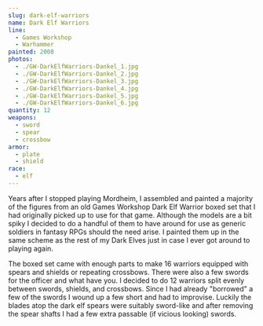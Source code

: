 ```yaml
---
slug: dark-elf-warriors
name: Dark Elf Warriors
line:
  - Games Workshop
  - Warhammer
painted: 2008
photos:
  - ./GW-DarkElfWarriors-Dankel_1.jpg
  - ./GW-DarkElfWarriors-Dankel_2.jpg
  - ./GW-DarkElfWarriors-Dankel_3.jpg
  - ./GW-DarkElfWarriors-Dankel_4.jpg
  - ./GW-DarkElfWarriors-Dankel_5.jpg
  - ./GW-DarkElfWarriors-Dankel_6.jpg
quantity: 12
weapons:
  - sword
  - spear
  - crossbow
armor:
  - plate
  - shield
race:
  - elf
---
```


Years after I stopped playing Mordheim, I assembled and painted a majority of the figures from an old Games Workshop Dark Elf Warrior boxed set that I had originally picked up to use for that game. Although the models are a bit spiky I decided to do a handful of them to have around for use as generic soldiers in fantasy RPGs should the need arise. I painted them up in the same scheme as the rest of my Dark Elves just in case I ever got around to playing again.

The boxed set came with enough parts to make 16 warriors equipped with spears and shields or repeating crossbows. There were also a few swords for the officer and what have you. I decided to do 12 warriors split evenly between swords, shields, and crossbows. Since I had already "borrowed" a few of the swords I wound up a few short and had to improvise. Luckily the blades atop the dark elf spears were suitably sword-like and after removing the spear shafts I had a few extra passable (if vicious looking) swords.
